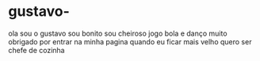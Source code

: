 # gustavo-
ola sou o gustavo 
sou bonito sou cheiroso jogo bola e danço
muito obrigado por entrar na minha pagina
quando eu ficar mais velho quero ser chefe de cozinha 

